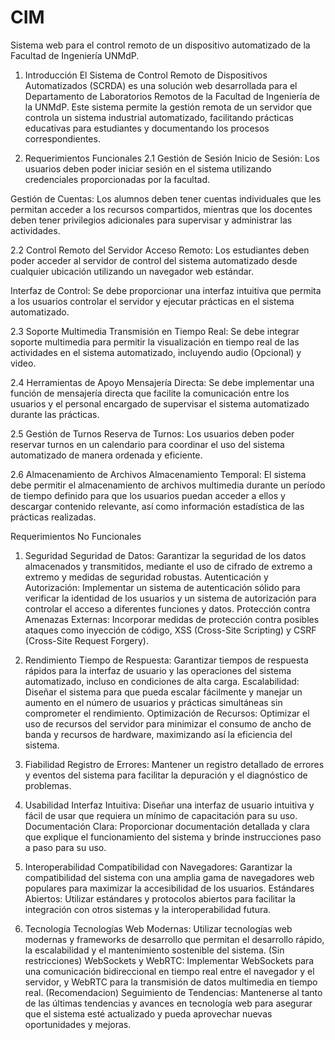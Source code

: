 # CIM
Sistema web para el control remoto de un dispositivo automatizado de la Facultad de Ingeniería UNMdP.


1. Introducción
El Sistema de Control Remoto de Dispositivos Automatizados (SCRDA) es una solución web desarrollada para el Departamento de Laboratorios Remotos de la Facultad de Ingeniería de la UNMdP. Este sistema permite la gestión remota de un servidor que controla un sistema industrial automatizado, facilitando prácticas educativas para estudiantes y documentando los procesos correspondientes.

2. Requerimientos Funcionales
2.1 Gestión de Sesión
Inicio de Sesión: Los usuarios deben poder iniciar sesión en el sistema utilizando credenciales proporcionadas por la facultad.

Gestión de Cuentas: Los alumnos deben tener cuentas individuales que les permitan acceder a los recursos compartidos, mientras que los docentes deben tener privilegios adicionales para supervisar y administrar las actividades.

2.2 Control Remoto del Servidor
Acceso Remoto: Los estudiantes deben poder acceder al servidor de control del sistema automatizado desde cualquier ubicación utilizando un navegador web estándar.

Interfaz de Control: Se debe proporcionar una interfaz intuitiva que permita a los usuarios controlar el servidor y ejecutar prácticas en el sistema automatizado.

2.3 Soporte Multimedia
Transmisión en Tiempo Real: Se debe integrar soporte multimedia para permitir la visualización en tiempo real de las actividades en el sistema automatizado, incluyendo audio (Opcional) y video.

2.4 Herramientas de Apoyo
Mensajería Directa: Se debe implementar una función de mensajería directa que facilite la comunicación entre los usuarios y el personal encargado de supervisar el sistema automatizado durante las prácticas.

2.5 Gestión de Turnos
Reserva de Turnos: Los usuarios deben poder reservar turnos en un calendario para coordinar el uso del sistema automatizado de manera ordenada y eficiente.

2.6 Almacenamiento de Archivos
Almacenamiento Temporal: El sistema debe permitir el almacenamiento de archivos multimedia durante un período de tiempo definido para que los usuarios puedan acceder a ellos y descargar contenido relevante, así como información estadística de las prácticas realizadas.

Requerimientos No Funcionales
1. Seguridad
Seguridad de Datos: Garantizar la seguridad de los datos almacenados y transmitidos, mediante el uso de cifrado de extremo a extremo y medidas de seguridad robustas.
Autenticación y Autorización: Implementar un sistema de autenticación sólido para verificar la identidad de los usuarios y un sistema de autorización para controlar el acceso a diferentes funciones y datos.
Protección contra Amenazas Externas: Incorporar medidas de protección contra posibles ataques como inyección de código, XSS (Cross-Site Scripting) y CSRF (Cross-Site Request Forgery).

2. Rendimiento
Tiempo de Respuesta: Garantizar tiempos de respuesta rápidos para la interfaz de usuario y las operaciones del sistema automatizado, incluso en condiciones de alta carga.
Escalabilidad: Diseñar el sistema para que pueda escalar fácilmente y manejar un aumento en el número de usuarios y prácticas simultáneas sin comprometer el rendimiento.
Optimización de Recursos: Optimizar el uso de recursos del servidor para minimizar el consumo de ancho de banda y recursos de hardware, maximizando así la eficiencia del sistema.

3. Fiabilidad
Registro de Errores: Mantener un registro detallado de errores y eventos del sistema para facilitar la depuración y el diagnóstico de problemas.

4. Usabilidad
Interfaz Intuitiva: Diseñar una interfaz de usuario intuitiva y fácil de usar que requiera un mínimo de capacitación para su uso.
Documentación Clara: Proporcionar documentación detallada y clara que explique el funcionamiento del sistema y brinde instrucciones paso a paso para su uso.

5. Interoperabilidad
Compatibilidad con Navegadores: Garantizar la compatibilidad del sistema con una amplia gama de navegadores web populares para maximizar la accesibilidad de los usuarios.
Estándares Abiertos: Utilizar estándares y protocolos abiertos para facilitar la integración con otros sistemas y la interoperabilidad futura.

6. Tecnología
Tecnologías Web Modernas: Utilizar tecnologías web modernas y frameworks de desarrollo que permitan el desarrollo rápido, la escalabilidad y el mantenimiento sostenible del sistema. (Sin restricciones)
WebSockets y WebRTC: Implementar WebSockets para una comunicación bidireccional en tiempo real entre el navegador y el servidor, y WebRTC para la transmisión de datos multimedia en tiempo real. (Recomendacion)
Seguimiento de Tendencias: Mantenerse al tanto de las últimas tendencias y avances en tecnología web para asegurar que el sistema esté actualizado y pueda aprovechar nuevas oportunidades y mejoras.
